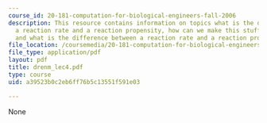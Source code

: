 ```yaml
---
course_id: 20-181-computation-for-biological-engineers-fall-2006
description: This resource contains information on topics what is the difference between
  a reaction rate and a reaction propensity, how can we make this stuff compute faster
  and what is the difference between a reaction rate and a reaction propensity.
file_location: /coursemedia/20-181-computation-for-biological-engineers-fall-2006/a39523b0c2eb6ff76b5c13551f591e03_drenm_lec4.pdf
file_type: application/pdf
layout: pdf
title: drenm_lec4.pdf
type: course
uid: a39523b0c2eb6ff76b5c13551f591e03

---
```

None